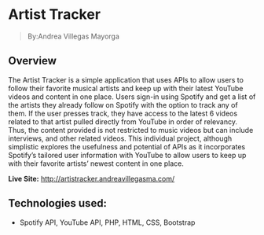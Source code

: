 # Artist Tracker

> By:Andrea Villegas Mayorga

## Overview

The Artist Tracker is a simple application that uses APIs to allow users to follow their favorite musical artists and keep up with their latest YouTube videos and content in one place. Users sign-in using Spotify and get a list of the artists they already follow on Spotify with the option to track any of them. If the user presses track, they have access to the latest 6 videos related to that artist pulled directly from YouTube in order of relevancy. Thus, the content provided is not restricted to music videos but can include interviews, and other related videos. This individual project, although simplistic explores the usefulness and potential of APIs as it incorporates Spotify’s tailored user information with YouTube to allow users to keep up with their favorite artists’ newest content in one place.

**Live Site:** http://artistracker.andreavillegasma.com/

## Technologies used:
-  Spotify API, YouTube API, PHP, HTML, CSS, Bootstrap

